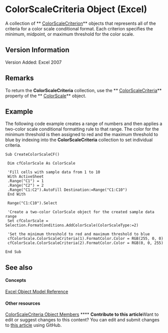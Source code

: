 
# ColorScaleCriteria Object (Excel)

A collection of  ** [ColorScaleCriterion](8b7ffd61-b843-3995-d872-e07d35adfedc.md)** objects that represents all of the criteria for a color scale conditional format. Each criterion specifies the minimum, midpoint, or maximum threshold for the color scale.


## Version Information

Version Added: Excel 2007 


## Remarks

To return the  **ColorScaleCriteria** collection, use the ** [ColorScaleCriteria](6c0b09eb-a9f6-5f6e-f0c6-682158d71a66.md)** property of the ** [ColorScale](3982b041-9178-7a45-7453-c88963501a3c.md)** object.


## Example

The following code example creates a range of numbers and then applies a two-color scale conditional formatting rule to that range. The color for the minimum threshold is then assigned to red and the maximum threshold to blue by indexing into the  **ColorScaleCriteria** collection to set individual criteria.


```
Sub CreateColorScaleCF() 
 
 Dim cfColorScale As ColorScale 
 
 'Fill cells with sample data from 1 to 10 
 With ActiveSheet 
 .Range("C1") = 1 
 .Range("C2") = 2 
 .Range("C1:C2").AutoFill Destination:=Range("C1:C10") 
 End With 
 
 Range("C1:C10").Select 
 
 'Create a two-color ColorScale object for the created sample data range 
 Set cfColorScale = Selection.FormatConditions.AddColorScale(ColorScaleType:=2) 
 
 'Set the minimum threshold to red and maximum threshold to blue 
 cfColorScale.ColorScaleCriteria(1).FormatColor.Color = RGB(255, 0, 0) 
 cfColorScale.ColorScaleCriteria(2).FormatColor.Color = RGB(0, 0, 255) 
 
End Sub 

```


## See also


#### Concepts


 [Excel Object Model Reference](11ea8598-8a20-92d5-f98b-0da04263bf2c.md)
#### Other resources


 [ColorScaleCriteria Object Members](c73a24ba-662e-b050-a77b-ddf6046ae76f.md)
****   **Contribute to this article**Want to edit or suggest changes to this content? You can edit and submit changes to  [this article](https://github.com/jhershey00/VBA_Excel_Test/OpenXMLCon/articles/9c50a2e4-aa22-92ca-6cef-2f8fc931ec33.md) using GitHub.

